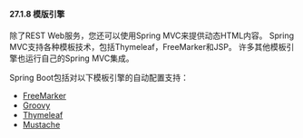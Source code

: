 #### 27.1.8 模版引擎

除了REST Web服务，您还可以使用Spring MVC来提供动态HTML内容。 Spring MVC支持各种模板技术，包括Thymeleaf，FreeMarker和JSP。 许多其他模板引擎也运行自己的Spring MVC集成。

Spring Boot包括对以下模板引擎的自动配置支持：

* [FreeMarker](http://freemarker.org/docs/)
* [Groovy](http://docs.groovy-lang.org/docs/next/html/documentation/template-engines.html#_the_markuptemplateengine)
* [Thymeleaf](http://www.thymeleaf.org/)
* [Mustache](https://mustache.github.io/)





